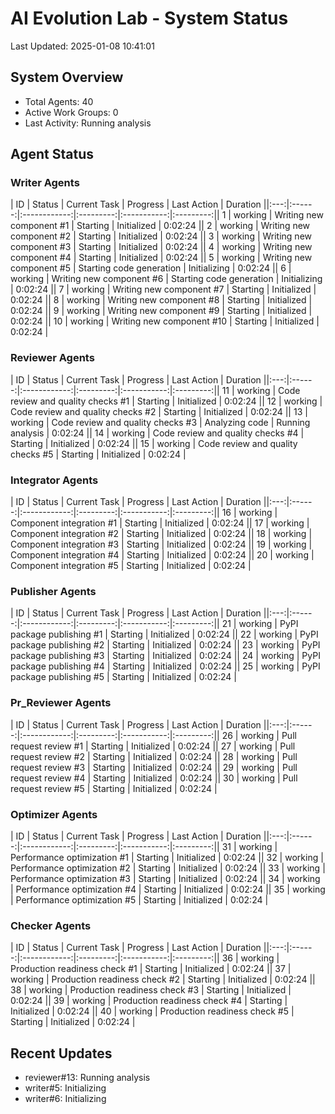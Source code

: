 # AI Evolution Lab - System Status
Last Updated: 2025-01-08 10:41:01

## System Overview
- Total Agents: 40
- Active Work Groups: 0
- Last Activity: Running analysis

## Agent Status

### Writer Agents
| ID | Status | Current Task | Progress | Last Action | Duration ||:---:|:------:|:------------:|:---------:|:-----------:|:---------:|| 1 | working | Writing new component #1 | Starting | Initialized | 0:02:24 || 2 | working | Writing new component #2 | Starting | Initialized | 0:02:24 || 3 | working | Writing new component #3 | Starting | Initialized | 0:02:24 || 4 | working | Writing new component #4 | Starting | Initialized | 0:02:24 || 5 | working | Writing new component #5 | Starting code generation | Initializing | 0:02:24 || 6 | working | Writing new component #6 | Starting code generation | Initializing | 0:02:24 || 7 | working | Writing new component #7 | Starting | Initialized | 0:02:24 || 8 | working | Writing new component #8 | Starting | Initialized | 0:02:24 || 9 | working | Writing new component #9 | Starting | Initialized | 0:02:24 || 10 | working | Writing new component #10 | Starting | Initialized | 0:02:24 |
### Reviewer Agents
| ID | Status | Current Task | Progress | Last Action | Duration ||:---:|:------:|:------------:|:---------:|:-----------:|:---------:|| 11 | working | Code review and quality checks #1 | Starting | Initialized | 0:02:24 || 12 | working | Code review and quality checks #2 | Starting | Initialized | 0:02:24 || 13 | working | Code review and quality checks #3 | Analyzing code | Running analysis | 0:02:24 || 14 | working | Code review and quality checks #4 | Starting | Initialized | 0:02:24 || 15 | working | Code review and quality checks #5 | Starting | Initialized | 0:02:24 |
### Integrator Agents
| ID | Status | Current Task | Progress | Last Action | Duration ||:---:|:------:|:------------:|:---------:|:-----------:|:---------:|| 16 | working | Component integration #1 | Starting | Initialized | 0:02:24 || 17 | working | Component integration #2 | Starting | Initialized | 0:02:24 || 18 | working | Component integration #3 | Starting | Initialized | 0:02:24 || 19 | working | Component integration #4 | Starting | Initialized | 0:02:24 || 20 | working | Component integration #5 | Starting | Initialized | 0:02:24 |
### Publisher Agents
| ID | Status | Current Task | Progress | Last Action | Duration ||:---:|:------:|:------------:|:---------:|:-----------:|:---------:|| 21 | working | PyPI package publishing #1 | Starting | Initialized | 0:02:24 || 22 | working | PyPI package publishing #2 | Starting | Initialized | 0:02:24 || 23 | working | PyPI package publishing #3 | Starting | Initialized | 0:02:24 || 24 | working | PyPI package publishing #4 | Starting | Initialized | 0:02:24 || 25 | working | PyPI package publishing #5 | Starting | Initialized | 0:02:24 |
### Pr_Reviewer Agents
| ID | Status | Current Task | Progress | Last Action | Duration ||:---:|:------:|:------------:|:---------:|:-----------:|:---------:|| 26 | working | Pull request review #1 | Starting | Initialized | 0:02:24 || 27 | working | Pull request review #2 | Starting | Initialized | 0:02:24 || 28 | working | Pull request review #3 | Starting | Initialized | 0:02:24 || 29 | working | Pull request review #4 | Starting | Initialized | 0:02:24 || 30 | working | Pull request review #5 | Starting | Initialized | 0:02:24 |
### Optimizer Agents
| ID | Status | Current Task | Progress | Last Action | Duration ||:---:|:------:|:------------:|:---------:|:-----------:|:---------:|| 31 | working | Performance optimization #1 | Starting | Initialized | 0:02:24 || 32 | working | Performance optimization #2 | Starting | Initialized | 0:02:24 || 33 | working | Performance optimization #3 | Starting | Initialized | 0:02:24 || 34 | working | Performance optimization #4 | Starting | Initialized | 0:02:24 || 35 | working | Performance optimization #5 | Starting | Initialized | 0:02:24 |
### Checker Agents
| ID | Status | Current Task | Progress | Last Action | Duration ||:---:|:------:|:------------:|:---------:|:-----------:|:---------:|| 36 | working | Production readiness check #1 | Starting | Initialized | 0:02:24 || 37 | working | Production readiness check #2 | Starting | Initialized | 0:02:24 || 38 | working | Production readiness check #3 | Starting | Initialized | 0:02:24 || 39 | working | Production readiness check #4 | Starting | Initialized | 0:02:24 || 40 | working | Production readiness check #5 | Starting | Initialized | 0:02:24 |

## Recent Updates
- reviewer#13: Running analysis
- writer#5: Initializing
- writer#6: Initializing
